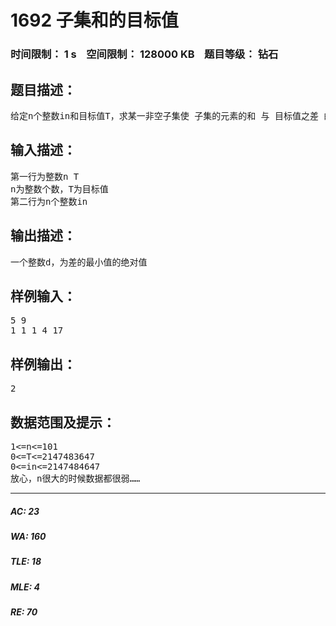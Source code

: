 # 1692 子集和的目标值   
### 时间限制： 1 s&nbsp;&nbsp;&nbsp;&nbsp;空间限制： 128000 KB&nbsp;&nbsp;&nbsp;&nbsp;题目等级： 钻石  
## 题目描述：  

<pre>
给定n个整数in和目标值T，求某一非空子集使 子集的元素的和 与 目标值之差 的绝对值最小，元素可重复
</pre>
  
  
## 输入描述：  

<pre>
第一行为整数n T
n为整数个数，T为目标值
第二行为n个整数in
</pre>
  
  
## 输出描述：  

<pre>
一个整数d，为差的最小值的绝对值
</pre>
  
  
## 样例输入：  

<pre>
5 9
1 1 1 4 17
</pre>
  
  
## 样例输出：  

<pre>
2
</pre>
  
  
## 数据范围及提示：  

<pre>
1<=n<=101
0<=T<=2147483647
0<=in<=2147484647
放心，n很大的时候数据都很弱……
</pre>
  
  
***  

##### AC: 23  
##### WA: 160  
##### TLE: 18  
##### MLE: 4  
##### RE: 70  
